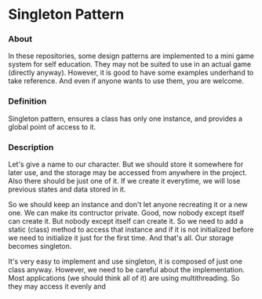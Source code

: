 # Singleton Pattern

### About
In these repositories, some design patterns are implemented to a mini game system for self education. They may not be suited to use in an actual game (directly anyway). However, it is good to have some examples underhand to take reference. And even if anyone wants to use them, you are welcome.

### Definition
Singleton pattern, ensures a class has only one instance, and provides a global point of access to it.

### Description
Let's give a name to our character. But we should store it somewhere for later use, and the storage may be accessed from anywhere in the project. Also there should be just one of it. If we create it everytime, we will lose previous states and data stored in it. 

So we should keep an instance and don't let anyone recreating it or a new one. We can make its contructor private. Good, now nobody except itself can create it. But nobody except itself can create it. So we need to add a static (class) method to access that instance and if it is not initialized before we need to initialize it just for the first time. And that's all. Our storage becomes singleton.

It's very easy to implement and use singleton, it is composed of just one class anyway. However, we need to be careful about the implementation. Most applications (we should think all of it) are using multithreading. So they may access it evenly and 
